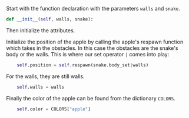 <!--title={__init__ explained}-->

<!--badges={Software Engineering:36,Python:60,Tinkerer:29}-->

<!--concepts={Class Method, Class Variable, Dictionaries}-->

Start with the function declaration with the parameters `walls` and `snake`.

```python
def __init__(self, walls, snake):
```

Then initialize the attributes.

Initialize the position of the apple by calling the apple's respawn function which takes in the obstacles. In this case the obstacles are the snake's body or the walls. This is where our set operator `|` comes into play:

```python
	self.position = self.respawn(snake.body_set|walls)
```

For the walls, they are still walls.

```python
	self.walls = walls
```

Finally the color of the apple can be found from the dictionary `COLORS`.

```python
	self.color = COLORS["apple"]
```

